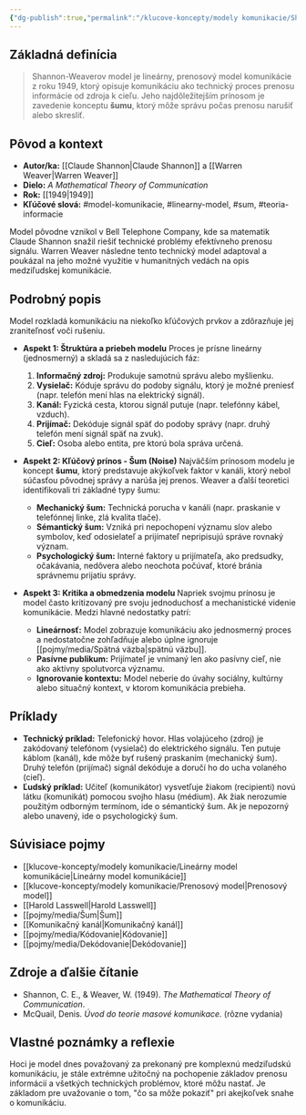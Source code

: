 ```yaml
---
{"dg-publish":true,"permalink":"/klucove-koncepty/modely komunikacie/Shannon-Weaverov model/","tags":["definicia","teoria-komunikacie","model-komunikacie"],"created":"2025-06-21T03:32:09.472+02:00","updated":"2025-06-28T19:49:23.282+02:00"}
---
```


## Základná definícia

> Shannon-Weaverov model je lineárny, prenosový model komunikácie z roku 1949, ktorý opisuje komunikáciu ako technický proces prenosu informácie od zdroja k cieľu. Jeho najdôležitejším prínosom je zavedenie konceptu **šumu**, ktorý môže správu počas prenosu narušiť alebo skresliť.

## Pôvod a kontext

* **Autor/ka:** [[Claude Shannon\|Claude Shannon]] a [[Warren Weaver\|Warren Weaver]]
* **Dielo:** *A Mathematical Theory of Communication*
* **Rok:** [[1949\|1949]]
* **Kľúčové slová:** #model-komunikacie, #linearny-model, #sum, #teoria-informacie

Model pôvodne vznikol v Bell Telephone Company, kde sa matematik Claude Shannon snažil riešiť technické problémy efektívneho prenosu signálu. Warren Weaver následne tento technický model adaptoval a poukázal na jeho možné využitie v humanitných vedách na opis medziľudskej komunikácie.

## Podrobný popis

Model rozkladá komunikáciu na niekoľko kľúčových prvkov a zdôrazňuje jej zraniteľnosť voči rušeniu.

* **Aspekt 1: Štruktúra a priebeh modelu**
    Proces je prísne lineárny (jednosmerný) a skladá sa z nasledujúcich fáz:
    1.  **Informačný zdroj:** Produkuje samotnú správu alebo myšlienku.
    2.  **Vysielač:** Kóduje správu do podoby signálu, ktorý je možné preniesť (napr. telefón mení hlas na elektrický signál).
    3.  **Kanál:** Fyzická cesta, ktorou signál putuje (napr. telefónny kábel, vzduch).
    4.  **Prijímač:** Dekóduje signál späť do podoby správy (napr. druhý telefón mení signál späť na zvuk).
    5.  **Cieľ:** Osoba alebo entita, pre ktorú bola správa určená.

* **Aspekt 2: Kľúčový prínos - Šum (Noise)**
    Najväčším prínosom modelu je koncept **šumu**, ktorý predstavuje akýkoľvek faktor v kanáli, ktorý nebol súčasťou pôvodnej správy a narúša jej prenos. Weaver a ďalší teoretici identifikovali tri základné typy šumu:
    * **Mechanický šum:** Technická porucha v kanáli (napr. praskanie v telefónnej linke, zlá kvalita tlače).
    * **Sémantický šum:** Vzniká pri nepochopení významu slov alebo symbolov, keď odosielateľ a prijímateľ nepripisujú správe rovnaký význam.
    * **Psychologický šum:** Interné faktory u prijímateľa, ako predsudky, očakávania, nedôvera alebo neochota počúvať, ktoré bránia správnemu prijatiu správy.

* **Aspekt 3: Kritika a obmedzenia modelu**
    Napriek svojmu prínosu je model často kritizovaný pre svoju jednoduchosť a mechanistické videnie komunikácie. Medzi hlavné nedostatky patrí:
    * **Lineárnosť:** Model zobrazuje komunikáciu ako jednosmerný proces a nedostatočne zohľadňuje alebo úplne ignoruje [[pojmy/media/Spätná väzba\|spätnú väzbu]].
    * **Pasívne publikum:** Prijímateľ je vnímaný len ako pasívny cieľ, nie ako aktívny spolutvorca významu.
    * **Ignorovanie kontextu:** Model neberie do úvahy sociálny, kultúrny alebo situačný kontext, v ktorom komunikácia prebieha.

## Príklady

* **Technický príklad:** Telefonický hovor. Hlas volajúceho (zdroj) je zakódovaný telefónom (vysielač) do elektrického signálu. Ten putuje káblom (kanál), kde môže byť rušený praskaním (mechanický šum). Druhý telefón (prijímač) signál dekóduje a doručí ho do ucha volaného (cieľ).
* **Ľudský príklad:** Učiteľ (komunikátor) vysvetľuje žiakom (recipienti) novú látku (komunikát) pomocou svojho hlasu (médium). Ak žiak nerozumie použitým odborným termínom, ide o sémantický šum. Ak je nepozorný alebo unavený, ide o psychologický šum.

## Súvisiace pojmy

* [[klucove-koncepty/modely komunikacie/Lineárny model komunikácie\|Lineárny model komunikácie]]
* [[klucove-koncepty/modely komunikacie/Prenosový model\|Prenosový model]]
* [[Harold Lasswell\|Harold Lasswell]]
* [[pojmy/media/Šum\|Šum]]
* [[Komunikačný kanál\|Komunikačný kanál]]
* [[pojmy/media/Kódovanie\|Kódovanie]]
* [[pojmy/media/Dekódovanie\|Dekódovanie]]

## Zdroje a ďalšie čítanie

* Shannon, C. E., & Weaver, W. (1949). *The Mathematical Theory of Communication*.
* McQuail, Denis. *Úvod do teorie masové komunikace.* (rôzne vydania)

## Vlastné poznámky a reflexie

Hoci je model dnes považovaný za prekonaný pre komplexnú medziľudskú komunikáciu, je stále extrémne užitočný na pochopenie základov prenosu informácií a všetkých technických problémov, ktoré môžu nastať. Je základom pre uvažovanie o tom, "čo sa môže pokaziť" pri akejkoľvek snahe o komunikáciu.